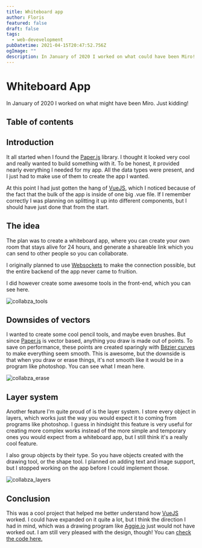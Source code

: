 ```yaml
---
title: Whiteboard app
author: Floris
featured: false
draft: false
tags:
  - web-devevelopment
pubDatetime: 2021-04-15T20:47:52.756Z
ogImage: ""
description: In January of 2020 I worked on what could have been Miro! Just kidding... The idea was very similar though.
---
```


# Whiteboard App

In January of 2020 I worked on what might have been Miro. Just kidding!

## Table of contents

## Introduction

It all started when I found the [Paper.js](http://paperjs.org/) library. I thought it looked very cool and really wanted to build something with it. To be honest, it provided nearly everything I needed for my app. All the data types were present, and I just had to make use of them to create the app I wanted.

At this point I had just gotten the hang of [VueJS](https://vuejs.org/), which I noticed because of the fact that the bulk of the app is inside of one big .vue file. If I remember correctly I was planning on splitting it up into different components, but I should have just done that from the start.

## The idea

The plan was to create a whiteboard app, where you can create your own room that stays alive for 24 hours, and generate a shareable link which you can send to other people so you can collaborate.

I originally planned to use [Websockets](https://developer.mozilla.org/en-US/docs/Web/API/WebSockets_API) to make the connection possible, but the entire backend of the app never came to fruition.

I did however create some awesome tools in the front-end, which you can see here.

![collabza_tools](https://i.imgur.com/mfa1woz.gif)

## Downsides of vectors

I wanted to create some cool pencil tools, and maybe even brushes. But since [Paper.js](http://paperjs.org/) is vector based, anything you draw is made out of points. To save on performance, these points are created sparingly with [Bézier curves](https://en.wikipedia.org/wiki/B%C3%A9zier_curve) to make everything seem smooth. This is awesome, but the downside is that when you draw or erase things, it's not smooth like it would be in a program like photoshop. You can see what I mean here.

<util-aligner center>

![collabza_erase](https://i.imgur.com/e9P2Gs0.gif)

</util-aligner>

## Layer system

Another feature I'm quite proud of is the layer system. I store every object in layers, which works just the way you would expect it to coming from programs like photoshop. I guess in hindsight this feature is very useful for creating more complex works instead of the more simple and temporary ones you would expect from a whiteboard app, but I still think it's a really cool feature.

I also group objects by their type. So you have objects created with the drawing tool, or the shape tool. I planned on adding text and image support, but I stopped working on the app before I could implement those.

![collabza_layers](https://i.imgur.com/KgoAx3C.gif)

## Conclusion

This was a cool project that helped me better understand how [VueJS](https://vuejs.org/) worked. I could have expanded on it quite a lot, but I think the direction I had in mind, which was a drawing program like [Aggie.io](https://aggie.io/) just would not have worked out. I am still very pleased with the design, though!
You can [check the code here.](https://github.com/floriskappen/collabza-app)
